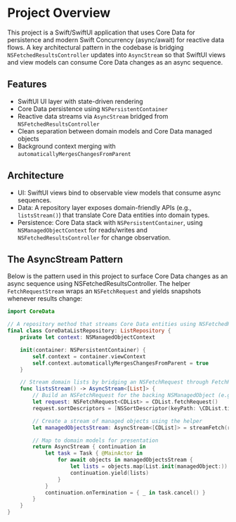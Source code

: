 # Project Overview

This project is a Swift/SwiftUI application that uses Core Data for persistence and modern Swift Concurrency (async/await) for reactive data flows. 
A key architectural pattern in the codebase is bridging `NSFetchedResultsController` updates into `AsyncStream` so that SwiftUI views and view models can consume Core Data changes as an async sequence.

## Features
- SwiftUI UI layer with state-driven rendering
- Core Data persistence using `NSPersistentContainer`
- Reactive data streams via `AsyncStream` bridged from `NSFetchedResultsController`
- Clean separation between domain models and Core Data managed objects
- Background context merging with `automaticallyMergesChangesFromParent`

## Architecture
- UI: SwiftUI views bind to observable view models that consume async sequences.
- Data: A repository layer exposes domain-friendly APIs (e.g., `listsStream()`) that translate Core Data entities into domain types.
- Persistence: Core Data stack with `NSPersistentContainer`, using `NSManagedObjectContext` for reads/writes and `NSFetchedResultsController` for change observation.

## The AsyncStream Pattern

Below is the pattern used in this project to surface Core Data changes as an async sequence using NSFetchedResultsController. The helper `FetchRequestStream` wraps an `NSFetchRequest` and yields snapshots whenever results change:

```swift
import CoreData

// A repository method that streams Core Data entities using NSFetchedResultsController
final class CoreDataListRepository: ListRepository {
    private let context: NSManagedObjectContext

    init(container: NSPersistentContainer) {
        self.context = container.viewContext
        self.context.automaticallyMergesChangesFromParent = true
    }

    // Stream domain lists by bridging an NSFetchRequest through FetchRequestStream
    func listsStream() -> AsyncStream<[List]> {
        // Build an NSFetchRequest for the backing NSManagedObject (e.g., CDList)
        let request: NSFetchRequest<CDList> = CDList.fetchRequest()
        request.sortDescriptors = [NSSortDescriptor(keyPath: \CDList.title, ascending: true)]

        // Create a stream of managed objects using the helper
        let managedObjectsStream: AsyncStream<[CDList]> = streamFetch(request: request, context: context)

        // Map to domain models for presentation
        return AsyncStream { continuation in
            let task = Task { @MainActor in
                for await objects in managedObjectsStream {
                    let lists = objects.map(List.init(managedObject:))
                    continuation.yield(lists)
                }
            }
            continuation.onTermination = { _ in task.cancel() }
        }
    }
}
